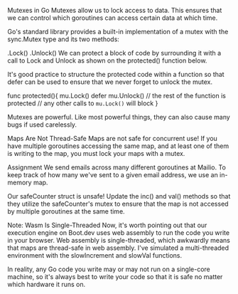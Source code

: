 Mutexes in Go
Mutexes allow us to lock access to data. This ensures that we can control which goroutines can access certain data at which time.

Go's standard library provides a built-in implementation of a mutex with the sync.Mutex type and its two methods:

.Lock()
.Unlock()
We can protect a block of code by surrounding it with a call to Lock and Unlock as shown on the protected() function below.

It's good practice to structure the protected code within a function so that defer can be used to ensure that we never forget to unlock the mutex.

func protected(){
    mu.Lock()
    defer mu.Unlock()
    // the rest of the function is protected
    // any other calls to `mu.Lock()` will block
}

Mutexes are powerful. Like most powerful things, they can also cause many bugs if used carelessly.

Maps Are Not Thread-Safe
Maps are not safe for concurrent use! If you have multiple goroutines accessing the same map, and at least one of them is writing to the map, you must lock your maps with a mutex.

Assignment
We send emails across many different goroutines at Mailio. To keep track of how many we've sent to a given email address, we use an in-memory map.

Our safeCounter struct is unsafe! Update the inc() and val() methods so that they utilize the safeCounter's mutex to ensure that the map is not accessed by multiple goroutines at the same time.

Note: Wasm Is Single-Threaded
Now, it's worth pointing out that our execution engine on Boot.dev uses web assembly to run the code you write in your browser. Web assembly is single-threaded, which awkwardly means that maps are thread-safe in web assembly. I've simulated a multi-threaded environment with the slowIncrement and slowVal functions.

In reality, any Go code you write may or may not run on a single-core machine, so it's always best to write your code so that it is safe no matter which hardware it runs on.





